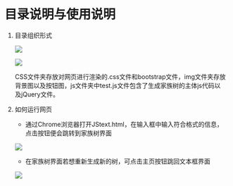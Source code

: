 # 目录说明与使用说明

1. 目录组织形式

   ![](https://img2018.cnblogs.com/blog/1793118/201910/1793118-20191018172942368-758226923.png)
 
   ![](https://img2018.cnblogs.com/blog/1793118/201910/1793118-20191018172104487-1265317809.png)

   CSS文件夹存放对网页进行渲染的.css文件和bootstrap文件，img文件夹存放背景图以及按钮图，js文件夹中test.js文件包含了生成家族树的主体js代码以及jQuery文件。

2. 如何运行网页

   - 通过Chrome浏览器打开JStext.html，在输入框中输入符合格式的信息，点击按钮便会跳转到家族树界面

   ![](https://img2018.cnblogs.com/blog/1793118/201910/1793118-20191018211844414-1870705375.png)

   - 在家族树界面若想重新生成新的树，可点击主页按钮跳回文本框界面

   ![](https://img2018.cnblogs.com/blog/1793118/201910/1793118-20191018211850060-613189601.png)
